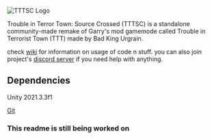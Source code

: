 ![TTTSC Logo](https://media.discordapp.net/attachments/843233727119491082/934783163383828490/TTTSC_logo_new_2.png)

Trouble in Terror Town: Source Crossed (TTTSC) is a standalone community-made remake of Garry's mod gamemode called Trouble in Terrorist Town (TTT) made by Bad King Urgrain.

check [wiki](https://github.com/Open-Code-Box/Trouble-in-Terrorist-Town-Source-Crossed/wiki) for information on usage of code n stuff.
you can also join project's [discord server](https://discord.gg/X2R49swy5n) if you need help with anything.


## Dependencies

Unity 2021.3.3f1

[Git](https://git-scm.com/downloads)

### This readme is still being worked on

